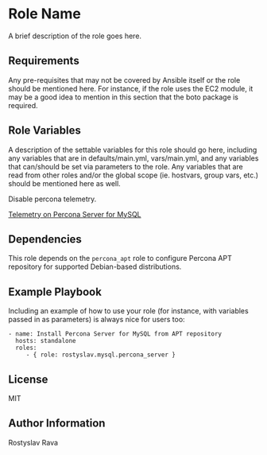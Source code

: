 Role Name
=========

A brief description of the role goes here.

Requirements
------------

Any pre-requisites that may not be covered by Ansible itself or the role should be mentioned here. For instance, if the role uses the EC2 module, it may be a good idea to mention in this section that the boto package is required.

Role Variables
--------------

A description of the settable variables for this role should go here, including any variables that are in defaults/main.yml, vars/main.yml, and any variables that can/should be set via parameters to the role. Any variables that are read from other roles and/or the global scope (ie. hostvars, group vars, etc.) should be mentioned here as well.

Disable percona telemetry.

[Telemetry on Percona Server for MySQL](https://docs.percona.com/percona-server/8.4/telemetry.html)

Dependencies
------------

This role depends on the `percona_apt` role to configure Percona APT repository for supported Debian-based distributions.

Example Playbook
----------------

Including an example of how to use your role (for instance, with variables passed in as parameters) is always nice for users too:

    - name: Install Percona Server for MySQL from APT repository
      hosts: standalone
      roles:
         - { role: rostyslav.mysql.percona_server }

License
-------

MIT

Author Information
------------------

Rostyslav Rava
